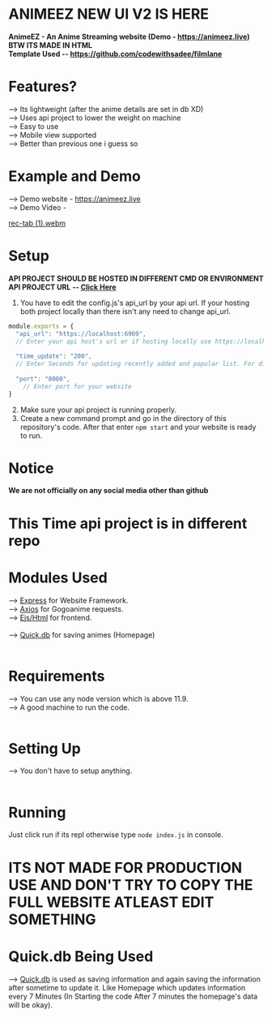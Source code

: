 # ANIMEEZ NEW UI V2 IS HERE
**AnimeEZ - An Anime Streaming website (Demo - https://animeez.live) BTW ITS MADE IN HTML** <br>
**Template Used -- https://github.com/codewithsadee/filmlane**
# Features?
--> Its lightweight (after the anime details are set in db XD) <br>
--> Uses api project to lower the weight on machine <br>
--> Easy to use <br>
--> Mobile view supported <br>
--> Better than previous one i guess so

# Example and Demo
--> Demo website - https://animeez.live <br>
--> Demo Video - 


[rec-tab (1).webm](https://user-images.githubusercontent.com/77879772/185559769-a22aad33-c1f2-45ec-8c02-00def16e9b4e.webm)

# Setup
**API PROJECT SHOULD BE HOSTED IN DIFFERENT CMD OR ENVIRONMENT**
**API PROJECT URL -- [Click Here](htps://github.com/dhvitOP/AnimeEZ-api)**
1. You have to edit the config.js's api_url by your api url. If your hosting both project locally than there isn't any need to change api_url.
```js
module.exports = {
  "api_url": "https://localhost:6969",
  // Enter your api host's url or if hosting locally use https://localhost:6969
  
  "time_update": "200",
  // Enter Seconds for updating recently added and popular list. For disabling it Enter disable
  
  "port": "8000", 
    // Enter port for your website
}
```
2. Make sure your api project is running properly.
3. Create a new command prompt and go in the directory of this repository's code. After that enter `npm start` and your website is ready to run.



# Notice 
**We are not officially on any social media other than github** <br>

# This Time api project is in different repo

# Modules Used
--> [Express](https://expressjs.com/en/starter/installing.html) for Website Framework. <br> 
--> [Axios](https://axios-http.com/docs/intro) for Gogoanime requests. <br> 
--> [Ejs/Html](https://ejs.co/#docs) for frontend. <br>  
--> [Quick.db](https://quickdb.js.org/) for saving animes (Homepage) <br>  <br> 

# Requirements
--> You can use any node version which is above 11.9. <br> 
--> A good machine to run the code. <br>  <br> 



# Setting Up 
--> You don't have to setup anything. <br>  <br> 

# Running 
Just click run if its repl otherwise type `node index.js` in console. <br> 

# ITS NOT MADE FOR PRODUCTION USE AND DON'T TRY TO COPY THE FULL WEBSITE ATLEAST EDIT SOMETHING

# Quick.db Being Used 
--> [Quick.db](https://quickdb.js.org/) is used as saving information and again saving the information after sometime to update it. Like Homepage which updates information every 7 Minutes (In Starting the code After 7 minutes the homepage's data will be okay).
